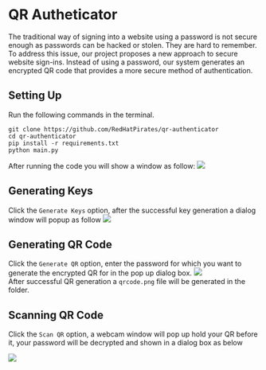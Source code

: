 # QR Autheticator
The traditional way of signing into a website using a password is not secure enough as passwords can be hacked or stolen. They are hard to remember. To address this issue, our project proposes a new approach to secure website sign-ins. Instead of using a password, our system generates an encrypted QR code that provides a more secure method of authentication.

## Setting Up
Run the following commands in the terminal.
```shell
git clone https://github.com/RedHatPirates/qr-authenticator
cd qr-authenticator
pip install -r requirements.txt
python main.py
```
After running the code you will show a window as follow:
<img src="https://user-images.githubusercontent.com/127814946/224886384-e9f8228e-4dc1-4f62-86f1-87a2ba0f4980.png"><br>

## Generating Keys
Click the `Generate Keys` option, after the successful key generation a dialog window will popup as follow
<img src="https://user-images.githubusercontent.com/127814946/224887114-13ded5f4-b4c0-454f-b935-ab2d616bff68.png"><br>

## Generating QR Code
Click the `Generate QR` option, enter the password for which you want to generate the encrypted QR for in the pop up dialog box.
<img src="https://user-images.githubusercontent.com/127814946/224887212-1968fbb1-88cf-4c69-9928-b56443cbc7d4.png"><br>
After successful QR generation a `qrcode.png` file will be generated in the folder.

## Scanning QR Code
Click the `Scan QR` option, a webcam window will pop up hold your QR before it, your password will be decrypted and shown in a dialog box as below

<img src="https://user-images.githubusercontent.com/127814946/224887434-6d5acb29-cdd7-4d14-a8cc-ede5042e10a9.png"><br>
